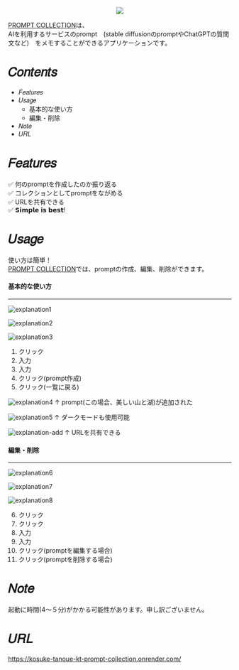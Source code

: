 <p align="center">
  <img src="https://user-images.githubusercontent.com/98013847/205787484-89426fe4-8564-481d-acf6-b49cfb258e6d.png" />
</p>

[PROMPT COLLECTION](https://kosuke-tanoue-kt-prompt-collection.onrender.com/)は、<br>AIを利用するサービスのprompt　(stable diffusionのpromptやChatGPTの質問文など)　をメモすることができるアプリケーションです。

# 𝐶𝑜𝑛𝑡𝑒𝑛𝑡𝑠
- 𝐹𝑒𝑎𝑡𝑢𝑟𝑒𝑠
- 𝑈𝑠𝑎𝑔𝑒
  - 基本的な使い方
  - 編集・削除
- 𝑁𝑜𝑡𝑒 
- 𝑈𝑅𝐿

# 𝐹𝑒𝑎𝑡𝑢𝑟𝑒𝑠

✅ 何のpromptを作成したのか振り返る<br>
✅ コレクションとしてpromptをながめる<br>
✅ URLを共有できる<br>
✅ 𝗦𝗶𝗺𝗽𝗹𝗲 𝗶𝘀 𝗯𝗲𝘀𝘁!  

# 𝑈𝑠𝑎𝑔𝑒

使い方は簡単！<br>
[PROMPT COLLECTION](https://kosuke-tanoue-kt-prompt-collection.onrender.com/)では、promptの作成、編集、削除ができます。

#### 基本的な使い方
***
![explanation1](https://user-images.githubusercontent.com/98013847/207779322-e1ce2662-bff4-4ce8-a67d-2d2a17da939d.png)

![explanation2](https://user-images.githubusercontent.com/98013847/207779812-a1785e5f-1b4c-4e92-a93b-57d35cf21189.png)

![explanation3](https://user-images.githubusercontent.com/98013847/208234792-c76e0a21-f3da-40fd-9e3f-8738b6945927.png)

1. クリック<br>
2. 入力<br>
3. 入力<br>
4. クリック(prompt作成)<br> 
5. クリック(一覧に戻る)

![explanation4](https://user-images.githubusercontent.com/98013847/207779952-3998fbe2-93ce-49da-97a1-263b0f884852.png)
↑ prompt(この場合、美しい山と湖)が追加された

![explanation5](https://user-images.githubusercontent.com/98013847/207772032-faca4f32-a9e6-49fe-a1e0-6f60ee81de04.png)
↑ ダークモードも使用可能

![explanation-add](https://user-images.githubusercontent.com/98013847/208234801-ac61646a-f9b4-4a4e-bfeb-747aab70974c.png)
↑ URLを共有できる

#### 編集・削除
***
![explanation6](https://user-images.githubusercontent.com/98013847/207780096-31d873ef-cf07-424e-9549-67effa41341e.png)

![explanation7](https://user-images.githubusercontent.com/98013847/208234797-1c40424d-da55-4e5e-b157-8ae2f2a2adaa.png)

![explanation8](https://user-images.githubusercontent.com/98013847/207780213-f0855606-823f-4545-9648-a0f45f22699d.png)

6. クリック<br> 
7. クリック<br> 
8. 入力<br> 
9. 入力<br>
10. クリック(promptを編集する場合)<br> 
11. クリック(promptを削除する場合)

# 𝑁𝑜𝑡𝑒
起動に時間(4〜５分)がかかる可能性があります。申し訳ございません。

# 𝑈𝑅𝐿
https://kosuke-tanoue-kt-prompt-collection.onrender.com/
